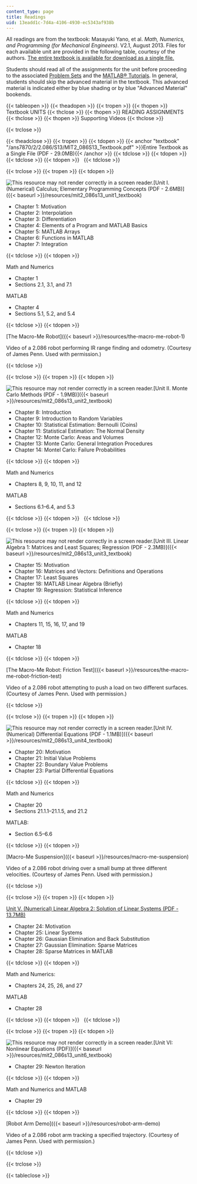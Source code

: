 ```yaml
---
content_type: page
title: Readings
uid: 13eadd1c-7d4a-4106-4930-ec5343af938b
---
```


All readings are from the textbook: Masayuki Yano, et al. _Math, Numerics, and Programming (for Mechanical Engineers)_. V2.1, August 2013. Files for each available unit are provided in the following table, courtesy of the authors. [The entire textbook is available for download as a single file.](#textbook)

Students should read all of the assignments for the unit before proceeding to the associated [Problem Sets](http://ocw2.mit.edu/courses/mechanical-engineering/2-086-numerical-computation-for-mechanical-engineers-spring-2013/assignments/) and the [MATLAB® Tutorials](http://ocw2.mit.edu/courses/mechanical-engineering/2-086-numerical-computation-for-mechanical-engineers-spring-2013/matlab-exercises/). In general, students should skip the advanced material in the textbook. This advanced material is indicated either by blue shading or by blue "Advanced Material" bookends.

{{< tableopen >}}
{{< theadopen >}}
{{< tropen >}}
{{< thopen >}}
Textbook UNITS
{{< thclose >}}
{{< thopen >}}
READING ASSIGNMENTS
{{< thclose >}}
{{< thopen >}}
Supporting Videos
{{< thclose >}}

{{< trclose >}}

{{< theadclose >}}
{{< tropen >}}
{{< tdopen >}}
{{< anchor "textbook" "/ans7870/2/2.086/S13/MIT2_086S13_Textbook.pdf" >}}Entire Textbook as a Single File (PDF - 29.0MB){{< /anchor >}}
{{< tdclose >}}
{{< tdopen >}}
 
{{< tdclose >}}
{{< tdopen >}}
 
{{< tdclose >}}

{{< trclose >}}
{{< tropen >}}
{{< tdopen >}}


![This resource may not render correctly in a screen reader.](/images/inacessible.gif)[Unit I. (Numerical) Calculus; Elementary Programming Concepts (PDF - 2.6MB)]({{< baseurl >}}/resources/mit2_086s13_unit1_textbook)

*   Chapter 1: Motivation
*   Chapter 2: Interpolation
*   Chapter 3: Differentiation
*   Chapter 4: Elements of a Program and MATLAB Basics
*   Chapter 5: MATLAB Arrays
*   Chapter 6: Functions in MATLAB
*   Chapter 7: Integration


{{< tdclose >}}
{{< tdopen >}}


Math and Numerics

*   Chapter 1
*   Sections 2.1, 3.1, and 7.1

MATLAB

*   Chapter 4
*   Sections 5.1, 5.2, and 5.4


{{< tdclose >}}
{{< tdopen >}}


[The Macro-Me Robot]({{< baseurl >}}/resources/the-macro-me-robot-1)

Video of a 2.086 robot performing IR range finding and odometry. (Courtesy of James Penn. Used with permission.)


{{< tdclose >}}

{{< trclose >}}
{{< tropen >}}
{{< tdopen >}}


![This resource may not render correctly in a screen reader.](/images/inacessible.gif)[Unit II. Monte Carlo Methods (PDF - 1.9MB)]({{< baseurl >}}/resources/mit2_086s13_unit2_textbook)

*   Chapter 8: Introduction
*   Chapter 9: Introduction to Random Variables
*   Chapter 10: Statistical Estimation: Bernoulli (Coins)
*   Chapter 11: Statistical Estimation: The Normal Density
*   Chapter 12: Monte Carlo: Areas and Volumes
*   Chapter 13: Monte Carlo: General Integration Procedures
*   Chapter 14: Montel Carlo: Failure Probabilities


{{< tdclose >}}
{{< tdopen >}}


Math and Numerics

*   Chapters 8, 9, 10, 11, and 12

MATLAB

*   Sections 6.1–6.4, and 5.3


{{< tdclose >}}
{{< tdopen >}}
 
{{< tdclose >}}

{{< trclose >}}
{{< tropen >}}
{{< tdopen >}}


![This resource may not render correctly in a screen reader.](/images/inacessible.gif)[Unit III. Linear Algebra 1: Matrices and Least Squares; Regression (PDF - 2.3MB)]({{< baseurl >}}/resources/mit2_086s13_unit3_textbook)

*   Chapter 15: Motivation
*   Chapter 16: Matrices and Vectors: Definitions and Operations
*   Chapter 17: Least Squares
*   Chapter 18: MATLAB Linear Algebra (Briefly)
*   Chapter 19: Regression: Statistical Inference


{{< tdclose >}}
{{< tdopen >}}


Math and Numerics

*   Chapters 11, 15, 16, 17, and 19

MATLAB

*   Chapter 18


{{< tdclose >}}
{{< tdopen >}}


[The Macro-Me Robot: Friction Test]({{< baseurl >}}/resources/the-macro-me-robot-friction-test)

Video of a 2.086 robot attempting to push a load on two different surfaces. (Courtesy of James Penn. Used with permission.)


{{< tdclose >}}

{{< trclose >}}
{{< tropen >}}
{{< tdopen >}}


![This resource may not render correctly in a screen reader.](/images/inacessible.gif)[Unit IV. (Numerical) Differential Equations (PDF - 1.1MB)]({{< baseurl >}}/resources/mit2_086s13_unit4_textbook)

*   Chapter 20: Motivation
*   Chapter 21: Initial Value Problems
*   Chapter 22: Boundary Value Problems
*   Chapter 23: Partial Differential Equations


{{< tdclose >}}
{{< tdopen >}}


Math and Numerics

*   Chapter 20
*   Sections 21.1.1–21.1.5, and 21.2

MATLAB:

*   Section 6.5–6.6


{{< tdclose >}}
{{< tdopen >}}


[Macro-Me Suspension]({{< baseurl >}}/resources/macro-me-suspension)

Video of a 2.086 robot driving over a small bump at three different velocities. (Courtesy of James Penn. Used with permission.)


{{< tdclose >}}

{{< trclose >}}
{{< tropen >}}
{{< tdopen >}}


[Unit V. (Numerical) Linear Algebra 2: Solution of Linear Systems (PDF - 13.7MB)](/ans7870/2/2.086/S13/MIT2_086S13_Unit5_Textbook.pdf)

*   Chapter 24: Motivation
*   Chapter 25: Linear Systems
*   Chapter 26: Gaussian Elimination and Back Substitution
*   Chapter 27: Gaussian Elimination: Sparse Matrices
*   Chapter 28: Sparse Matrices in MATLAB


{{< tdclose >}}
{{< tdopen >}}


Math and Numerics:

*   Chapters 24, 25, 26, and 27

MATLAB

*   Chapter 28


{{< tdclose >}}
{{< tdopen >}}
 
{{< tdclose >}}

{{< trclose >}}
{{< tropen >}}
{{< tdopen >}}


![This resource may not render correctly in a screen reader.](/images/inacessible.gif)[Unit VI: Nonlinear Equations (PDF)]({{< baseurl >}}/resources/mit2_086s13_unit6_textbook)

*   Chapter 29: Newton Iteration


{{< tdclose >}}
{{< tdopen >}}


Math and Numerics and MATLAB

*   Chapter 29


{{< tdclose >}}
{{< tdopen >}}


[Robot Arm Demo]({{< baseurl >}}/resources/robot-arm-demo)

Video of a 2.086 robot arm tracking a specified trajectory. (Courtesy of James Penn. Used with permission.)


{{< tdclose >}}

{{< trclose >}}

{{< tableclose >}}